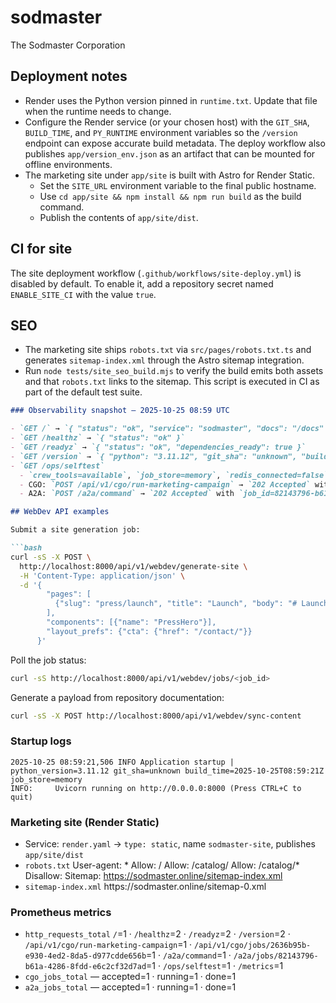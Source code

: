 # sodmaster

The Sodmaster Corporation

## Deployment notes

- Render uses the Python version pinned in `runtime.txt`. Update that file when
  the runtime needs to change.
- Configure the Render service (or your chosen host) with the `GIT_SHA`,
  `BUILD_TIME`, and `PY_RUNTIME` environment variables so the `/version` endpoint
  can expose accurate build metadata. The deploy workflow also publishes
  `app/version_env.json` as an artifact that can be mounted for offline
  environments.
- The marketing site under `app/site` is built with Astro for Render Static.
  - Set the `SITE_URL` environment variable to the final public hostname.
  - Use `cd app/site && npm install && npm run build` as the build command.
  - Publish the contents of `app/site/dist`.

## CI for site

The site deployment workflow (`.github/workflows/site-deploy.yml`) is disabled by default.
To enable it, add a repository secret named `ENABLE_SITE_CI` with the value `true`.

## SEO

- The marketing site ships `robots.txt` via `src/pages/robots.txt.ts` and generates `sitemap-index.xml`
  through the Astro sitemap integration.
- Run `node tests/site_seo_build.mjs` to verify the build emits both assets and that `robots.txt`
  links to the sitemap. This script is executed in CI as part of the default test suite.
```markdown
### Observability snapshot — 2025-10-25 08:59 UTC

- `GET /` → `{ "status": "ok", "service": "sodmaster", "docs": "/docs" }`
- `GET /healthz` → `{ "status": "ok" }`
- `GET /readyz` → `{ "status": "ok", "dependencies_ready": true }`
- `GET /version` → `{ "python": "3.11.12", "git_sha": "unknown", "build_time": "2025-10-25T08:59:21Z" }`
- `GET /ops/selftest`
  - `crew_tools=available`, `job_store=memory`, `redis_connected=false`
  - CGO: `POST /api/v1/cgo/run-marketing-campaign` → `202 Accepted` with `job_id=2636b95b-e930-4ed2-8da5-d977cdde656b`; poll `GET /api/v1/cgo/jobs/2636b95b-e930-4ed2-8da5-d977cdde656b` → `200 OK` & `status=done`
  - A2A: `POST /a2a/command` → `202 Accepted` with `job_id=82143796-b61a-4286-8fdd-e6c2cf32d7ad`; poll `GET /a2a/jobs/82143796-b61a-4286-8fdd-e6c2cf32d7ad` → `200 OK` & `status=done`

## WebDev API examples

Submit a site generation job:

```bash
curl -sS -X POST \
  http://localhost:8000/api/v1/webdev/generate-site \
  -H 'Content-Type: application/json' \
  -d '{
        "pages": [
          {"slug": "press/launch", "title": "Launch", "body": "# Launch\nAnnounce the release."}
        ],
        "components": [{"name": "PressHero"}],
        "layout_prefs": {"cta": {"href": "/contact/"}}
      }'
```

Poll the job status:

```bash
curl -sS http://localhost:8000/api/v1/webdev/jobs/<job_id>
```

Generate a payload from repository documentation:

```bash
curl -sS -X POST http://localhost:8000/api/v1/webdev/sync-content
```

### Startup logs
    2025-10-25 08:59:21,506 INFO Application startup | python_version=3.11.12 git_sha=unknown build_time=2025-10-25T08:59:21Z job_store=memory
    INFO:     Uvicorn running on http://0.0.0.0:8000 (Press CTRL+C to quit)

### Marketing site (Render Static)
- Service: `render.yaml` → `type: static`, name `sodmaster-site`, publishes `app/site/dist`
- `robots.txt`
    User-agent: *
    Allow: /
    Allow: /catalog/
    Allow: /catalog/*
    Disallow:
    Sitemap: https://sodmaster.online/sitemap-index.xml
- `sitemap-index.xml`
    <?xml version="1.0" encoding="UTF-8"?><sitemapindex xmlns="http://www.sitemaps.org/schemas/sitemap/0.9"><sitemap><loc>https://sodmaster.online/sitemap-0.xml</loc></sitemap></sitemapindex>

### Prometheus metrics
- `http_requests_total`
    `/`=1 · `/healthz`=2 · `/readyz`=2 · `/version`=2 · `/api/v1/cgo/run-marketing-campaign`=1 · `/api/v1/cgo/jobs/2636b95b-e930-4ed2-8da5-d977cdde656b`=1 · `/a2a/command`=1 · `/a2a/jobs/82143796-b61a-4286-8fdd-e6c2cf32d7ad`=1 · `/ops/selftest`=1 · `/metrics`=1
- `cgo_jobs_total` — accepted=1 · running=1 · done=1
- `a2a_jobs_total` — accepted=1 · running=1 · done=1
```
